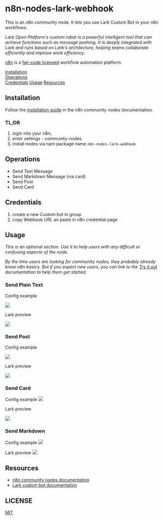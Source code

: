 # n8n-nodes-lark-webhook

This is an n8n community node. It lets you use Lark Custom Bot in your n8n workflows.

*Lark Open Platform's custom robot is a powerful intelligent tool that can achieve functions such as message pushing. It is deeply integrated with Lark and runs based on Lark's architecture, helping teams collaborate efficiently and improve work efficiency.*

[n8n](https://n8n.io/) is a [fair-code licensed](https://docs.n8n.io/reference/license/) workflow automation platform.

[Installation](#installation)  
[Operations](#operations)  
[Credentials](#credentials) 
[Usage](#usage) 
[Resources](#resources)  

## Installation

Follow the [installation guide](https://docs.n8n.io/integrations/community-nodes/installation/) in the n8n community nodes documentation.

### TL;DR

1. login into your n8n;
2. enter settings - community-nodes
3. install nodes via npm package name `n8n-nodes-lark-webhook`

## Operations

- Send Text Message
- Send Markdown Message (via card)
- Send Post
- Send Card

## Credentials


1. create a new Custom bot in group
2. copy Webhook URL an paste in n8n credential page


## Usage

_This is an optional section. Use it to help users with any difficult or confusing aspects of the node._

_By the time users are looking for community nodes, they probably already know n8n basics. But if you expect new users, you can link to the [Try it out](https://docs.n8n.io/try-it-out/) documentation to help them get started._

### Send Plain Text

Config example

![](https://postimg.aliavv.com/fcbc2993-4c8d-4ed9-a577-cbfd93beba0d.png)

Lark preview

![](https://postimg.aliavv.com/2a3b533a-ac6d-46fc-ab4b-b6970b1188e4.png)

### Send Post

Config example

![](https://postimg.aliavv.com/d1e8dba8-743d-47d8-9c82-9a9029756f11.png)

Lark preview

![](https://postimg.aliavv.com/c1993736-151c-4ae4-bee7-85239df41eb5.png)


### Send Card

Config example
![](https://postimg.aliavv.com/95e83e8d-c812-4ed0-b715-bf5152ba4b0a.png)

Lark preview

![](https://postimg.aliavv.com/ecaab020-596e-40d7-890e-a5f67908c039.png)

### Send Markdown
Config example
![](https://postimg.aliavv.com/c47bb222-b32f-41d6-ad98-fad5a30d44da.png)

Lark preview
![](https://postimg.aliavv.com/e741b2e8-e76a-4913-bfc9-8399c2f54aa8.png)

## Resources

* [n8n community nodes documentation](https://docs.n8n.io/integrations/community-nodes/)
* [Lark custom bot documentation](https://open.larksuite.com/document/client-docs/bot-v3/add-custom-bot?lang=en-US)

## LICENSE
[MIT](LICENSE.md)
